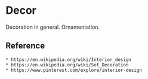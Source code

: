 Decor
=====
Decoration in general. Ornamentation.

Reference
---------
    * https://en.wikipedia.org/wiki/Interior_design
    * https://en.wikipedia.org/wiki/Set_Decoration
    * https://www.pinterest.com/explore/interior-design
